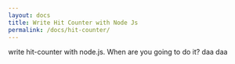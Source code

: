 ```yaml
---
layout: docs
title: Write Hit Counter with Node Js
permalink: /docs/hit-counter/
---
```


write hit-counter with node.js. When are you going to do it? daa daa
